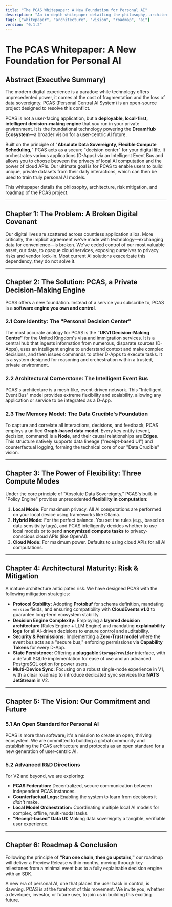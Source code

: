 ```yaml
---
title: "The PCAS Whitepaper: A New Foundation for Personal AI"
description: "An in-depth whitepaper detailing the philosophy, architecture, risk mitigation, and roadmap of the PCAS project, a local-first intelligent decision-making engine."
tags: ["whitepaper", "architecture", "vision", "roadmap", "ai"]
version: "0.1.2"
---
```


# The PCAS Whitepaper: A New Foundation for Personal AI

## Abstract (Executive Summary)

The modern digital experience is a paradox: while technology offers unprecedented power, it comes at the cost of fragmentation and the loss of data sovereignty. PCAS (Personal Central AI System) is an open-source project designed to resolve this conflict.

PCAS is not a user-facing application, but a **deployable, local-first, intelligent decision-making engine** that you run in your private environment. It is the foundational technology powering the **DreamHub Ecosystem**—a broader vision for a user-centric AI future.

Built on the principle of "**Absolute Data Sovereignty, Flexible Compute Scheduling,**" PCAS acts as a secure "decision center" for your digital life. It orchestrates various applications (D-Apps) via an Intelligent Event Bus and allows you to choose between the privacy of local AI computation and the power of cloud APIs. Our ultimate goal is for PCAS to enable users to build unique, private datasets from their daily interactions, which can then be used to train truly personal AI models.

This whitepaper details the philosophy, architecture, risk mitigation, and roadmap of the PCAS project.

---
## Chapter 1: The Problem: A Broken Digital Covenant

Our digital lives are scattered across countless application silos. More critically, the implicit agreement we've made with technology—exchanging data for convenience—is broken. We've ceded control of our most valuable asset, our data, to opaque cloud services, exposing ourselves to privacy risks and vendor lock-in. Most current AI solutions exacerbate this dependency, they do not solve it.

---
## Chapter 2: The Solution: PCAS, a Private Decision-Making Engine

PCAS offers a new foundation. Instead of a service you subscribe to, PCAS is a **software engine you own and control**.

### 2.1 Core Identity: The "Personal Decision Center"
The most accurate analogy for PCAS is the **"UKVI Decision-Making Centre"** for the United Kingdom's visa and immigration services. It is a central hub that ingests information from numerous, disparate sources (D-Apps), uses an intelligent engine to understand context and make complex decisions, and then issues commands to other D-Apps to execute tasks. It is a system designed for reasoning and orchestration within a trusted, private environment.

### 2.2 Architectural Cornerstone: The Intelligent Event Bus
PCAS's architecture is a mesh-like, event-driven network. This "Intelligent Event Bus" model provides extreme flexibility and scalability, allowing any application or service to be integrated as a D-App.

### 2.3 The Memory Model: The Data Crucible's Foundation
To capture and correlate all interactions, decisions, and feedback, PCAS employs a unified **Graph-based data model**. Every key entity (event, decision, command) is a **Node**, and their causal relationships are **Edges**. This structure natively supports data lineage ("receipt-based UI") and counterfactual logging, forming the technical core of our "Data Crucible" vision.

---
## Chapter 3: The Power of Flexibility: Three Compute Modes

Under the core principle of "Absolute Data Sovereignty," PCAS's built-in "Policy Engine" provides unprecedented **flexibility in computation**:

1.  **Local Mode:** For maximum privacy. All AI computations are performed on your local device using frameworks like Ollama.
2.  **Hybrid Mode:** For the perfect balance. You set the rules (e.g., based on data sensitivity tags), and PCAS intelligently decides whether to use local models or to send **anonymized compute tasks** to privacy-conscious cloud APIs (like OpenAI).
3.  **Cloud Mode:** For maximum power. Defaults to using cloud APIs for all AI computations.

---
## Chapter 4: Architectural Maturity: Risk & Mitigation

A mature architecture anticipates risk. We have designed PCAS with the following mitigation strategies:

*   **Protocol Stability:** Adopting **Protobuf** for schema definition, mandating `version` fields, and ensuring compatibility with **CloudEvents v1.0** to guarantee long-term ecosystem stability.
*   **Decision Engine Complexity:** Employing a **layered decision architecture** (Rules Engine + LLM Engine) and mandating **explainability logs** for all AI-driven decisions to ensure control and auditability.
*   **Security & Permissions:** Implementing a **Zero-Trust model** where the event bus acts as a "secure bus," enforcing permissions via **Capability Tokens** for every D-App.
*   **State Persistence:** Offering a **pluggable `StorageProvider`** interface, with a default SQLite implementation for ease of use and an advanced PostgreSQL option for power users.
*   **Multi-Device Sync:** Focusing on a robust single-node experience in V1, with a clear roadmap to introduce dedicated sync services like **NATS JetStream** in V2.

---
## Chapter 5: The Vision: Our Commitment and Future

### 5.1 An Open Standard for Personal AI
PCAS is more than software; it's a mission to create an open, thriving ecosystem. We are committed to building a global community and establishing the PCAS architecture and protocols as an open standard for a new generation of user-centric AI.

### 5.2 Advanced R&D Directions
For V2 and beyond, we are exploring:
*   **PCAS Federation:** Decentralized, secure communication between independent PCAS instances.
*   **Counterfactual Logs:** Enabling the system to learn from decisions it *didn't* make.
*   **Local Model Orchestration:** Coordinating multiple local AI models for complex, offline, multi-modal tasks.
*   **"Receipt-based" Data UI:** Making data sovereignty a tangible, verifiable user experience.

---
## Chapter 6: Roadmap & Conclusion

Following the principle of **"Run one chain, then go upstairs,"** our roadmap will deliver a Preview Release within months, moving through key milestones from a minimal event bus to a fully explainable decision engine with an SDK.

A new era of personal AI, one that places the user back in control, is dawning. PCAS is at the forefront of this movement. We invite you, whether a developer, investor, or future user, to join us in building this exciting future.